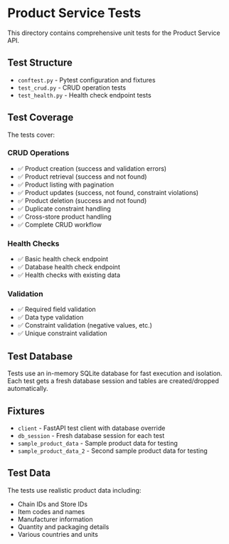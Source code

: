 # Product Service Tests

This directory contains comprehensive unit tests for the Product Service API.

## Test Structure

- `conftest.py` - Pytest configuration and fixtures
- `test_crud.py` - CRUD operation tests
- `test_health.py` - Health check endpoint tests

## Test Coverage

The tests cover:

### CRUD Operations
- ✅ Product creation (success and validation errors)
- ✅ Product retrieval (success and not found)
- ✅ Product listing with pagination
- ✅ Product updates (success, not found, constraint violations)
- ✅ Product deletion (success and not found)
- ✅ Duplicate constraint handling
- ✅ Cross-store product handling
- ✅ Complete CRUD workflow

### Health Checks
- ✅ Basic health check endpoint
- ✅ Database health check endpoint
- ✅ Health checks with existing data

### Validation
- ✅ Required field validation
- ✅ Data type validation
- ✅ Constraint validation (negative values, etc.)
- ✅ Unique constraint validation

## Test Database

Tests use an in-memory SQLite database for fast execution and isolation. Each test gets a fresh database session and tables are created/dropped automatically.

## Fixtures

- `client` - FastAPI test client with database override
- `db_session` - Fresh database session for each test
- `sample_product_data` - Sample product data for testing
- `sample_product_data_2` - Second sample product data for testing

## Test Data

The tests use realistic product data including:
- Chain IDs and Store IDs
- Item codes and names
- Manufacturer information
- Quantity and packaging details
- Various countries and units
